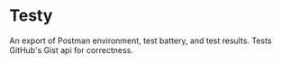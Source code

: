 # Testy
An export of Postman environment, test battery, and test results.
Tests GitHub's Gist api for correctness.
